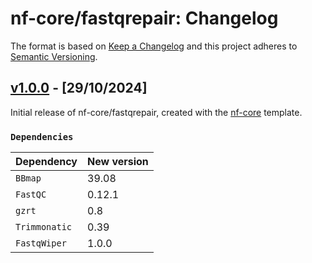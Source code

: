 # nf-core/fastqrepair: Changelog

The format is based on [Keep a Changelog](https://keepachangelog.com/en/1.0.0/)
and this project adheres to [Semantic Versioning](https://semver.org/spec/v2.0.0.html).

## [v1.0.0](https://github.com/nf-core/fastqrepair/releases/tag/1.0.0) - [29/10/2024]

Initial release of nf-core/fastqrepair, created with the [nf-core](https://nf-co.re/) template.

### `Dependencies`

| Dependency    | New version |
| ------------- | ----------- |
| `BBmap`       | 39.08       |
| `FastQC`      | 0.12.1      |
| `gzrt`        | 0.8         |
| `Trimmonatic` | 0.39        |
| `FastqWiper`  | 1.0.0       |
